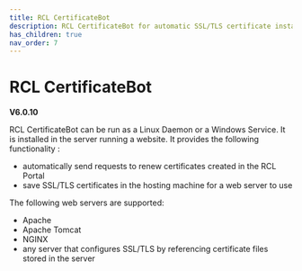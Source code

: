 ```yaml
---
title: RCL CertificateBot
description: RCL CertificateBot for automatic SSL/TLS certificate installation and renewal in Linux and Windows servers
has_children: true
nav_order: 7
---
```


# RCL CertificateBot
**V6.0.10**

RCL CertificateBot can be run as a Linux Daemon or a Windows Service. It is installed in the server running a website. It provides the following functionality :

- automatically send requests to renew certificates created in the RCL Portal
- save SSL/TLS certificates in the hosting machine for a web server to use 

The following web servers are supported:

- Apache
- Apache Tomcat
- NGINX
- any server that configures SSL/TLS by referencing certificate files stored in the server